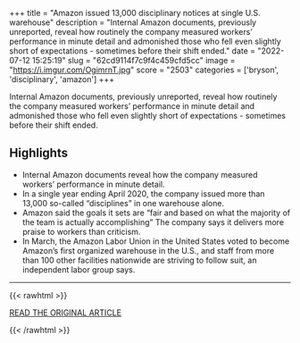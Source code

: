 +++
title = "Amazon issued 13,000 disciplinary notices at single U.S. warehouse"
description = "Internal Amazon documents, previously unreported, reveal how routinely the company measured workers’ performance in minute detail and admonished those who fell even slightly short of expectations - sometimes before their shift ended."
date = "2022-07-12 15:25:19"
slug = "62cd9114f7c9f4c459cfd5cc"
image = "https://i.imgur.com/OgimrnT.jpg"
score = "2503"
categories = ['bryson', 'disciplinary', 'amazon']
+++

Internal Amazon documents, previously unreported, reveal how routinely the company measured workers’ performance in minute detail and admonished those who fell even slightly short of expectations - sometimes before their shift ended.

## Highlights

- Internal Amazon documents reveal how the company measured workers’ performance in minute detail.
- In a single year ending April 2020, the company issued more than 13,000 so-called “disciplines” in one warehouse alone.
- Amazon said the goals it sets are “fair and based on what the majority of the team is actually accomplishing” The company says it delivers more praise to workers than criticism.
- In March, the Amazon Labor Union in the United States voted to become Amazon’s first organized warehouse in the U.S., and staff from more than 100 other facilities nationwide are striving to follow suit, an independent labor group says.

---

{{< rawhtml >}}
  <p class="article-category">
    <a target="_blank" href="https://www.reuters.com/technology/amazon-issued-13000-disciplinary-notices-single-us-warehouse-2022-07-12/">READ THE ORIGINAL ARTICLE</a>
  </p>
{{< /rawhtml >}}
